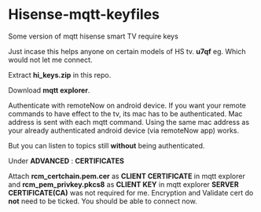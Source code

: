 # Hisense-mqtt-keyfiles
Some version of mqtt hisense smart TV require keys

Just incase this helps anyone on certain models of HS tv. **u7qf** eg. Which would not let me connect.

Extract **hi_keys.zip** in this repo.

Download **mqtt explorer**.

Authenticate with remoteNow on android device.  If you want your remote commands to have effect to the tv, its mac has to be authenticated.
Mac address is sent with each mqtt command.  Using the same mac address as your already authenticated android device (via remoteNow app) works.

But you can listen to topics still **without** being authenticated.

Under **ADVANCED** : **CERTIFICATES**

Attach **rcm_certchain.pem.cer** as **CLIENT CERTIFICATE** in mqtt explorer
and **rcm_pem_privkey.pkcs8** as **CLIENT KEY** in mqtt explorer
**SERVER CERTIFICATE(CA)** was not required for me. Encryption and Validate cert do **not** need to be ticked.
You should be able to connect now.
